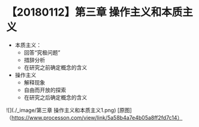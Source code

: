 # 【20180112】第三章 操作主义和本质主义
- 本质主义：
    - 回答“究极问题”
    - 措辞分析
    - 在研究之前确定概念的含义
- 操作主义
    - 解释现象
    - 自由而开放的探索
    - 在研究之后确定概念的含义

![](./_image/第三章 操作主义和本质主义1.png)
[原图]（https://www.processon.com/view/link/5a58b4a7e4b05a8ff2fd7c14）
